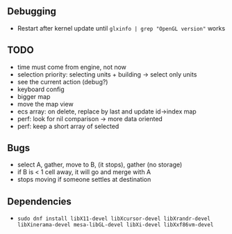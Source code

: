 ## Debugging

- Restart after kernel update until `glxinfo | grep "OpenGL version"` works

## TODO

- time must come from engine, not now
- selection priority: selecting units + building -> select only units
- see the current action (debug?)
- keyboard config
- bigger map
- move the map view
- ecs array: on delete, replace by last and update id->index map
- perf: look for nil comparison -> more data oriented
- perf: keep a short array of selected

## Bugs

- select A, gather, move to B, (it stops), gather (no storage)
- if B is < 1 cell away, it will go and merge with A
- stops moving if someone settles at destination

## Dependencies

- `sudo dnf install libX11-devel libXcursor-devel libXrandr-devel libXinerama-devel mesa-libGL-devel libXi-devel libXxf86vm-devel`
